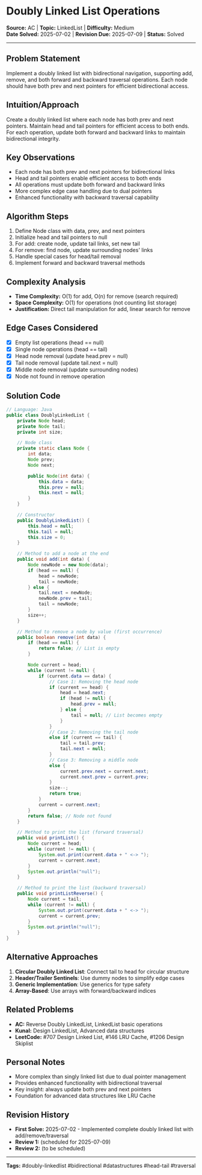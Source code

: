 # Doubly Linked List Operations

**Source:** AC | **Topic:** LinkedList | **Difficulty:** Medium  
**Date Solved:** 2025-07-02 | **Revision Due:** 2025-07-09 | **Status:** Solved

---

## Problem Statement
Implement a doubly linked list with bidirectional navigation, supporting add, remove, and both forward and backward traversal operations. Each node should have both prev and next pointers for efficient bidirectional access.

## Intuition/Approach
Create a doubly linked list where each node has both prev and next pointers. Maintain head and tail pointers for efficient access to both ends. For each operation, update both forward and backward links to maintain bidirectional integrity.

## Key Observations
- Each node has both prev and next pointers for bidirectional links
- Head and tail pointers enable efficient access to both ends
- All operations must update both forward and backward links
- More complex edge case handling due to dual pointers
- Enhanced functionality with backward traversal capability

## Algorithm Steps
1. Define Node class with data, prev, and next pointers
2. Initialize head and tail pointers to null
3. For add: create node, update tail links, set new tail
4. For remove: find node, update surrounding nodes' links
5. Handle special cases for head/tail removal
6. Implement forward and backward traversal methods

## Complexity Analysis
- **Time Complexity:** O(1) for add, O(n) for remove (search required)
- **Space Complexity:** O(1) for operations (not counting list storage)
- **Justification:** Direct tail manipulation for add, linear search for remove

## Edge Cases Considered
- [x] Empty list operations (head == null)
- [x] Single node operations (head == tail)
- [x] Head node removal (update head.prev = null)
- [x] Tail node removal (update tail.next = null)
- [x] Middle node removal (update surrounding nodes)
- [x] Node not found in remove operation

## Solution Code

```java
// Language: Java
public class DoublyLinkedList {
    private Node head;
    private Node tail;
    private int size;

    // Node class
    private static class Node {
        int data;
        Node prev;
        Node next;

        public Node(int data) {
            this.data = data;
            this.prev = null;
            this.next = null;
        }
    }

    // Constructor
    public DoublyLinkedList() {
        this.head = null;
        this.tail = null;
        this.size = 0;
    }

    // Method to add a node at the end
    public void add(int data) {
        Node newNode = new Node(data);
        if (head == null) {
            head = newNode;
            tail = newNode;
        } else {
            tail.next = newNode;
            newNode.prev = tail;
            tail = newNode;
        }
        size++;
    }

    // Method to remove a node by value (first occurrence)
    public boolean remove(int data) {
        if (head == null) {
            return false; // List is empty
        }

        Node current = head;
        while (current != null) {
            if (current.data == data) {
                // Case 1: Removing the head node
                if (current == head) {
                    head = head.next;
                    if (head != null) {
                        head.prev = null;
                    } else {
                        tail = null; // List becomes empty
                    }
                }
                // Case 2: Removing the tail node
                else if (current == tail) {
                    tail = tail.prev;
                    tail.next = null;
                }
                // Case 3: Removing a middle node
                else {
                    current.prev.next = current.next;
                    current.next.prev = current.prev;
                }
                size--;
                return true;
            }
            current = current.next;
        }
        return false; // Node not found
    }

    // Method to print the list (forward traversal)
    public void printList() {
        Node current = head;
        while (current != null) {
            System.out.print(current.data + " <-> ");
            current = current.next;
        }
        System.out.println("null");
    }

    // Method to print the list (backward traversal)
    public void printListReverse() {
        Node current = tail;
        while (current != null) {
            System.out.print(current.data + " <-> ");
            current = current.prev;
        }
        System.out.println("null");
    }
}
```

## Alternative Approaches
1. **Circular Doubly Linked List**: Connect tail to head for circular structure
2. **Header/Trailer Sentinels**: Use dummy nodes to simplify edge cases
3. **Generic Implementation**: Use generics for type safety
4. **Array-Based**: Use arrays with forward/backward indices

## Related Problems
- **AC:** Reverse Doubly LinkedList, LinkedList basic operations
- **Kunal:** Design LinkedList, Advanced data structures
- **LeetCode:** #707 Design Linked List, #146 LRU Cache, #1206 Design Skiplist

## Personal Notes
- More complex than singly linked list due to dual pointer management
- Provides enhanced functionality with bidirectional traversal
- Key insight: always update both prev and next pointers
- Foundation for advanced data structures like LRU Cache

## Revision History
- **First Solve:** 2025-07-02 - Implemented complete doubly linked list with add/remove/traversal
- **Review 1:** (scheduled for 2025-07-09)
- **Review 2:** (to be scheduled)

---
**Tags:** #doubly-linkedlist #bidirectional #datastructures #head-tail #traversal 